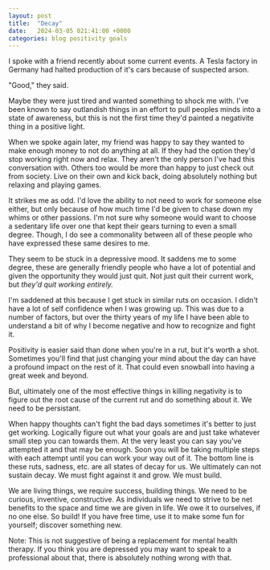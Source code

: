 ```yaml
---
layout: post
title:  "Decay"
date:   2024-03-05 021:41:00 +0000
categories: blog positivity goals
---
```


I spoke with a friend recently about some current events. A Tesla factory in Germany had halted production of it's cars because of suspected arson.

"Good," they said.

Maybe they were just tired and wanted something to shock me with. I've been known to say outlandish things in an effort to pull peoples minds into a state of awareness, but this is not the first time they'd painted a negativite thing in a positive light.

When we spoke again later, my friend was happy to say they wanted to make enough money to not do anything at all. If they had the option they'd stop working right now and relax. They aren't the only person I've had this conversation with. Others too would be more than happy to just check out from society. Live on their own and kick back, doing absolutely nothing but relaxing and playing games.

It strikes me as odd. I'd love the ability to not need to work for someone else either, but only because of how much time I'd be given to chase down my whims or other passions. I'm not sure why someone would want to choose a sedentary life over one that kept their gears turning to even a small degree. Though, I do see a commonality between all of these people who have expressed these same desires to me.

They seem to be stuck in a depressive mood. It saddens me to some degree, these are generally friendly people who have a lot of potential and given the opportunity they would just quit. Not just quit their current work, but *they'd quit working entirely.*

I'm saddened at this because I get stuck in similar ruts on occasion. I didn't have a lot of self confidence when I was growing up. This was due to a number of factors, but over the thirty years of my life I have been able to understand a bit of why I become negative and how to recognize and fight it.

Positivity is easier said than done when you're in a rut, but it's worth a shot. Sometimes you'll find that just changing your mind about the day can have a profound impact on the rest of it. That could even snowball into having a great week and beyond.

But, ultimately one of the most effective things in killing negativity is to figure out the root cause of the current rut and do something about it. We need to be persistant.

When happy thoughts can't fight the bad days sometimes it's better to just get working. Logically figure out what your goals are and just take whatever small step you can towards them. At the very least you can say you've attempted it and that may be enough. Soon you will be taking multiple steps with each attempt until you can work your way out of it. The bottom line is these ruts, sadness, etc. are all states of decay for us. We ultimately can not sustain decay. We must fight against it and grow. We must build.

We are living things, we require success, building things. We need to be curious, inventive, constructive. As individuals we need to strive to be net benefits to the space and time we are given in life. We owe it to ourselves, if no one else. So build! If you have free time, use it to make some fun for yourself; discover something new.

Note: This is not suggestive of being a replacement for mental health therapy. If you think you are depressed you may want to speak to a professional about that, there is absolutely nothing wrong with that.